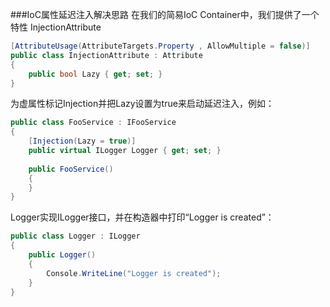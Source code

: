 ###IoC属性延迟注入解决思路
在我们的简易IoC Container中，我们提供了一个特性 InjectionAttribute
```cs
[AttributeUsage(AttributeTargets.Property , AllowMultiple = false)]
public class InjectionAttribute : Attribute
{
    public bool Lazy { get; set; }
}
```
为虚属性标记Injection并把Lazy设置为true来启动延迟注入，例如：
```cs
public class FooService : IFooService
{
    [Injection(Lazy = true)]
    public virtual ILogger Logger { get; set; }
    
    public FooService()
    {
    }
}
```
Logger实现ILogger接口，并在构造器中打印“Logger is created”：
```cs
public class Logger : ILogger
{
    public Logger()
    {
        Console.WriteLine("Logger is created");
    }
}
```
